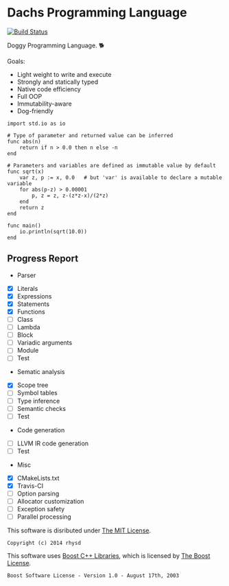 Dachs Programming Language
==========================
[![Build Status](https://travis-ci.org/rhysd/Dachs.png?branch=master)](https://travis-ci.org/rhysd/Dachs)

Doggy Programming Language. :dog2:

Goals:
- Light weight to write and execute
- Strongly and statically typed
- Native code efficiency
- Full OOP
- Immutability-aware
- Dog-friendly

```
import std.io as io

# Type of parameter and returned value can be inferred
func abs(n)
    return if n > 0.0 then n else -n
end

# Parameters and variables are defined as immutable value by default
func sqrt(x)
    var z, p := x, 0.0   # but 'var' is available to declare a mutable variable
    for abs(p-z) > 0.00001
        p, z = z, z-(z*z-x)/(2*z)
    end
    return z
end

func main()
    io.println(sqrt(10.0))
end
```

## Progress Report

-  Parser
  - [x] Literals
  - [x] Expressions
  - [x] Statements
  - [x] Functions
  - [ ] Class
  - [ ] Lambda
  - [ ] Block
  - [ ] Variadic arguments
  - [ ] Module
  - [ ] Test

-  Sematic analysis
  - [x] Scope tree
  - [ ] Symbol tables
  - [ ] Type inference
  - [ ] Semantic checks
  - [ ] Test

-  Code generation
  - [ ] LLVM IR code generation
  - [ ] Test

-  Misc
  - [x] CMakeLists.txt
  - [x] Travis-CI
  - [ ] Option parsing
  - [ ] Allocator customization
  - [ ] Exception safety
  - [ ] Parallel processing

This software is disributed under [The MIT License](http://opensource.org/licenses/MIT).

    Copyright (c) 2014 rhysd

This software uses [Boost C++ Libraries](http://www.boost.org/), which is licensed by [The Boost License](http://www.boost.org/users/license.html).

    Boost Software License - Version 1.0 - August 17th, 2003
